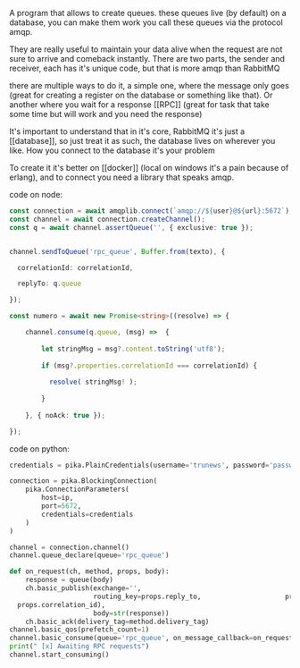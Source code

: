 A program that allows to create queues. these queues live (by default) on a database, you can make them work you call these queues via the protocol amqp.

They are really useful to maintain your data alive when the request are not sure to arrive and comeback instantly. There are two parts, the sender and receiver, each has it's unique code, but that is more amqp than RabbitMQ

there are multiple ways to do it, a simple one, where the message only goes (great for creating a register on the database or something like that). Or another where you wait for a response [[RPC]] (great for task that take some time but will work and you need the response)


It's important to understand that in it's core, RabbitMQ it's just a [[database]], so just treat it as such, the database lives on wherever you like. How you connect to the database it's your problem

To create it it's better on [[docker]] (local on windows it's a pain because of erlang), and to connect you need a library that speaks amqp.


code on node:

```typescript
const connection = await amqplib.connect(`amqp://${user}@${url}:5672`);
const channel = await connection.createChannel();
const q = await channel.assertQueue('', { exclusive: true });


channel.sendToQueue('rpc_queue', Buffer.from(texto), {

  correlationId: correlationId,

  replyTo: q.queue

});

const numero = await new Promise<string>((resolve) => {

	channel.consume(q.queue, (msg) =>  {
	
		let stringMsg = msg?.content.toString('utf8');
		
		if (msg?.properties.correlationId === correlationId) {
		
		  resolve( stringMsg! );
		
		}
	
	}, { noAck: true });

});
```

code on python:
```python
credentials = pika.PlainCredentials(username='trunews', password='password')

connection = pika.BlockingConnection(
    pika.ConnectionParameters(
        host=ip,
        port=5672,
        credentials=credentials
    )
)

channel = connection.channel() 
channel.queue_declare(queue='rpc_queue')

def on_request(ch, method, props, body):
    response = queue(body)
    ch.basic_publish(exchange='',
                     routing_key=props.reply_to,                     properties=pika.BasicProperties(correlation_id = \
  props.correlation_id),
                     body=str(response))
    ch.basic_ack(delivery_tag=method.delivery_tag)
channel.basic_qos(prefetch_count=1)
channel.basic_consume(queue='rpc_queue', on_message_callback=on_request)
print(" [x] Awaiting RPC requests")
channel.start_consuming()
```